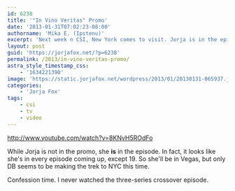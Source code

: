 ```yaml
---
id: 6238
title: '"In Vino Veritas" Promo'
date: '2013-01-31T07:02:23-08:00'
authorname: 'Mika E. (Ipstenu)'
excerpt: 'Next week n CSI, New York comes to visit. Jorja is in the episode, though not the NY half.'
layout: post
guid: 'https://jorjafox.net/?p=6238'
permalink: /2013/in-vino-veritas-promo/
astra_style_timestamp_css:
    - '1634221390'
image: 'https://static.jorjafox.net/wordpress/2013/01/20130131-065937.jpg'
categories:
    - 'Jorja Fox'
tags:
    - csi
    - tv
    - video
---
```


http://www.youtube.com/watch?v=8KNvH5ROdFo

While Jorja is not in the promo, she **is** in the episode. In fact, it looks like she's in every episode coming up, except 19. So she'll be in Vegas, but only DB seems to be making the trek to NYC this time.

Confession time. I never watched the three-series crossover episode.
